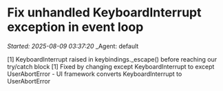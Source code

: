 # Fix unhandled KeyboardInterrupt exception in event loop
_Started: 2025-08-09 03:37:20_
_Agent: default

[1] KeyboardInterrupt raised in keybindings._escape() before reaching our try/catch block
[1] Fixed by changing except KeyboardInterrupt to except UserAbortError - UI framework converts KeyboardInterrupt to UserAbortError
